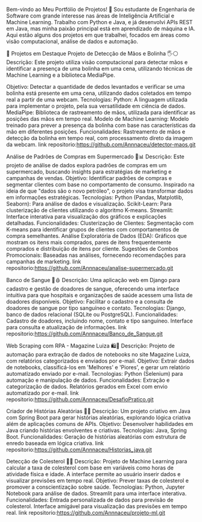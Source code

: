 Bem-vindo ao Meu Portfólio de Projetos! 👋
Sou estudante de Engenharia de Software com grande interesse nas áreas de Inteligência Artificial e Machine Learning. Trabalho com Python e Java, e já desenvolvi APIs REST em Java, mas minha paixão principal está em aprendizado de máquina e IA. Aqui estão alguns dos projetos em que trabalhei, focados em áreas como visão computacional, análise de dados e automação.

📂 Projetos em Destaque
Projeto de Detecção de Mãos e Bolinha 🖐️⚪
Descrição: Este projeto utiliza visão computacional para detectar mãos e identificar a presença de uma bolinha em uma cena, utilizando técnicas de Machine Learning e a biblioteca MediaPipe.

Objetivo: Detectar a quantidade de dedos levantados e verificar se uma bolinha está presente em uma cena, utilizando dados coletados em tempo real a partir de uma webcam.
Tecnologias:
Python: A linguagem utilizada para implementar o projeto, pela sua versatilidade em ciência de dados.
MediaPipe: Biblioteca de rastreamento de mãos, utilizada para identificar as posições das mãos em tempo real.
Modelo de Machine Learning: Modelo treinado para prever a presença da bolinha com base nas características da mão em diferentes posições.
Funcionalidades:
Rastreamento de mãos e detecção da bolinha em tempo real, com processamento direto da imagem da webcam.
link repositorio:https://github.com/Annnaceu/detector-maos.git

Análise de Padrões de Compras em Supermercado 🛒📊
Descrição: Este projeto de análise de dados explora padrões de compras em um supermercado, buscando insights para estratégias de marketing e campanhas de vendas.
Objetivo: Identificar padrões de compras e segmentar clientes com base no comportamento de consumo. Inspirado na ideia de que "dados são o novo petróleo", o projeto visa transformar dados em informações estratégicas.
Tecnologias:
Python (Pandas, Matplotlib, Seaborn): Para análise de dados e visualização.
Scikit-Learn: Para clusterização de clientes utilizando o algoritmo K-means.
Streamlit: Interface interativa para visualização dos gráficos e explicações detalhadas.
Funcionalidades:
Clusterização de Clientes: Segmentação com K-means para identificar grupos de clientes com comportamentos de compra semelhantes.
Análise Exploratória de Dados (EDA): Gráficos que mostram os itens mais comprados, pares de itens frequentemente comprados e distribuição de itens por cliente.
Sugestões de Combos Promocionais: Baseadas nas análises, fornecendo recomendações para campanhas de marketing.
link repositorio:https://github.com/Annnaceu/analise-supermercado.git

Banco de Sangue 💉🩸
Descrição: Uma aplicação web em Django para cadastro e gestão de doadores de sangue, oferecendo uma interface intuitiva para que hospitais e organizações de saúde acessem uma lista de doadores disponíveis.
Objetivo: Facilitar o cadastro e a consulta de doadores de sangue por tipo sanguíneo e contato.
Tecnologias: Django, banco de dados relacional (SQLite ou PostgreSQL).
Funcionalidades:
Cadastro de doadores, incluindo nome, contato e tipo sanguíneo.
Interface para consulta e atualização de informações.
link repositorio:https://github.com/Annnaceu/Banco_de_Sangue.git

Web Scraping com RPA - Magazine Luiza 🛍️🤖
Descrição: Projeto de automação para extração de dados de notebooks no site Magazine Luiza, com relatórios categorizados e enviados por e-mail.
Objetivo: Extrair dados de notebooks, classificá-los em 'Melhores' e 'Piores', e gerar um relatório automatizado enviado por e-mail.
Tecnologias: Python (Selenium) para automação e manipulação de dados.
Funcionalidades:
Extração e categorização de dados.
Relatórios gerados em Excel com envio automatizado por e-mail.
link repositorio:https://github.com/Annnaceu/DesafioPratico.git

Criador de Histórias Aleatórias 📖✨
Descrição: Um projeto criativo em Java com Spring Boot para gerar histórias aleatórias, explorando lógica criativa além de aplicações comuns de APIs.
Objetivo: Desenvolver habilidades em Java criando histórias envolventes e criativas.
Tecnologias: Java, Spring Boot.
Funcionalidades:
Geração de histórias aleatórias com estrutura de enredo baseada em lógica criativa.
link repositorio:https://github.com/Annnaceu/Historias_java.git

Detecção de Colesterol 🧬💉
Descrição: Projeto de Machine Learning para calcular a taxa de colesterol com base em variáveis como horas de atividade física e idade. A interface permite ao usuário inserir dados e visualizar previsões em tempo real.
Objetivo: Prever taxas de colesterol e promover a conscientização sobre saúde.
Tecnologias:
Python, Jupyter Notebook para análise de dados.
Streamlit para uma interface interativa.
Funcionalidades:
Entrada personalizada de dados para previsão de colesterol.
Interface amigável para visualização das previsões em tempo real.
link repositorio:https://github.com/Annnaceu/projeto-ml.git

